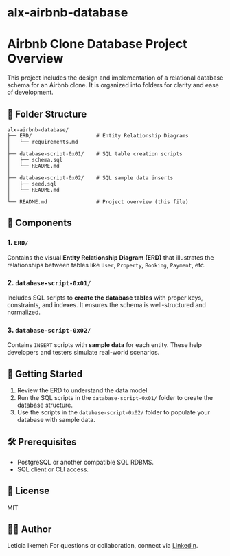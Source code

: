 # alx-airbnb-database

# Airbnb Clone Database Project Overview

This project includes the design and implementation of a relational database schema for an Airbnb clone. It is organized into folders for clarity and ease of development.

## 📁 Folder Structure

```
alx-airbnb-database/
├── ERD/                     # Entity Relationship Diagrams
│   └── requirements.md
│
├── database-script-0x01/    # SQL table creation scripts
│   ├── schema.sql
│   └── README.md
│
├── database-script-0x02/    # SQL sample data inserts
│   ├── seed.sql
│   └── README.md
│
└── README.md                # Project overview (this file)
```

## 🧩 Components

### 1. `ERD/`

Contains the visual **Entity Relationship Diagram (ERD)** that illustrates the relationships between tables like `User`, `Property`, `Booking`, `Payment`, etc.

### 2. `database-script-0x01/`

Includes SQL scripts to **create the database tables** with proper keys, constraints, and indexes. It ensures the schema is well-structured and normalized.

### 3. `database-script-0x02/`

Contains `INSERT` scripts with **sample data** for each entity. These help developers and testers simulate real-world scenarios.

## 🚀 Getting Started

1. Review the ERD to understand the data model.
2. Run the SQL scripts in the `database-script-0x01/` folder to create the database structure.
3. Use the scripts in the `database-script-0x02/` folder to populate your database with sample data.

## 🛠 Prerequisites

* PostgreSQL or another compatible SQL RDBMS.
* SQL client or CLI access.

## 📌 License

MIT

## 👩‍💻 Author

Leticia Ikemeh
For questions or collaboration, connect via [LinkedIn](https://www.linkedin.com/in/leticia-ikemeh).

